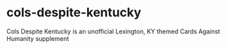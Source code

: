 # cols-despite-kentucky
Cols Despite Kentucky is an unofficial Lexington, KY themed Cards Against Humanity supplement
